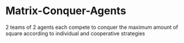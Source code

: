 # Matrix-Conquer-Agents
2 teams of 2 agents each compete to conquer the maximum amount of square according to individual and cooperative strategies
